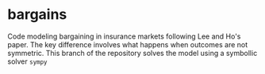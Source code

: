 # bargains
Code modeling bargaining in insurance markets following Lee and Ho's paper. The key difference involves what happens when outcomes are not symmetric. This branch of the repository solves the model using a symbollic solver `sympy`
